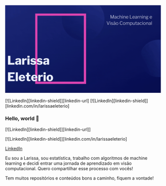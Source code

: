 <img> ![](Larissa_Eleterio.gif)

[![LinkedIn][linkedin-shield]][linkedin-url]
[![LinkedIn][linkedin-shield]][linkedin.com/in/larissaeleterio]
### Hello, world 👋

[![LinkedIn][linkedin-shield]][linkedin-url]]

[![LinkedIn][linkedin-shield]][linkedin.com/in/larissaeleterio]

[LinkedIn](linkedin.com/in/larissaeleterio)

Eu sou a Larissa, sou estatística, trabalho com algoritmos de machine learning e decidi entrar uma jornada de aprendizado em visão computacional. Quero compartilhar esse processo com vocês!

Tem muitos repositórios e conteúdos bons a caminho, fiquem a vontade!

